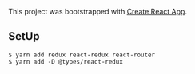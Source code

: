 This project was bootstrapped with [Create React App](https://github.com/facebook/create-react-app).

## SetUp

```
$ yarn add redux react-redux react-router
$ yarn add -D @types/react-redux
```
